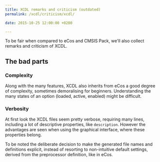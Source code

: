 ```yaml
---
title: XCDL remarks and criticism (outdated)
permalink: /xcdl/criticism/xcdl/

date: 2015-10-25 12:00:00 +0200

---
```


To be fair when compared to eCos and CMSIS Pack, we'll also collect remarks and criticism of XCDL.

## The bad parts

### Complexity

Along with the many features, XCDL also inherits from eCos a good degree of complexity, sometimes demoralising for beginners. Understanding the many states of an option (loaded, active, enabled) might be difficult.

### Verbosity

At first look the XCDL files seem pretty verbose, requiring many lines, including a lot of descriptive properties, like `description`. However the advantages are seen when using the graphical interface, where these properties belong.

To be noted the deliberate decision to make the generated file names and definitions explicit, instead of resorting to non-intuitive default settings, derived from the preprocessor definition, like in eCos.
